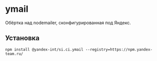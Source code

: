 # ymail

Обёртка над nodemailer, сконфигурированная под Яндекс.

## Установка

```shell
npm install @yandex-int/si.ci.ymail --registry=https://npm.yandex-team.ru/
```
